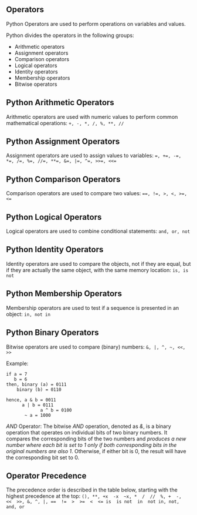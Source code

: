 ## Operators

Python Operators are used to perform operations on variables and values.

Python divides the operators in the following groups:
- Arithmetic operators
- Assignment operators
- Comparison operators
- Logical operators
- Identity operators
- Membership operators
- Bitwise operators

## Python Arithmetic Operators
Arithmetic operators are used with numeric values to perform common mathematical operations:
`+, -, *, /, %, **, //`

## Python Assignment Operators
Assignment operators are used to assign values to variables:
`=, +=, -=, *=, /=, %=, //=, **=, &=, |=, ^=, >>=, <<=`

## Python Comparison Operators
Comparison operators are used to compare two values:
`==, !=, >, <, >=, <=`

## Python Logical Operators
Logical operators are used to combine conditional statements:
`and, or, not`

## Python Identity Operators
Identity operators are used to compare the objects, not if they are equal, but if they are actually the same object, with the same memory location:
`is, is not`

## Python Membership Operators
Membership operators are used to test if a sequence is presented in an object:
`in, not in`

## Python Binary Operators
Bitwise operators are used to compare (binary) numbers:
`&, |, ^, ~, <<, >>`

Example:
```
if a = 7     
   b = 6       
then, binary (a) = 0111      
    binary (b) = 0110      
      
hence, a & b = 0011      
      a | b = 0111      
             a ^ b = 0100      
       ~ a = 1000
```

*AND* Operator: The bitwise *AND* operation, denoted as *&*, is a binary operation that operates on individual bits of two binary numbers. It compares the corresponding bits of the two numbers and *produces a new number where each bit is set to 1 only if both corresponding bits in the original numbers are also 1*. Otherwise, if either bit is 0, the result will have the corresponding bit set to 0.

## Operator Precedence
The precedence order is described in the table below, starting with the highest precedence at the top:
`(), **, +x  -x  ~x, *  /  //  %, +  -,  <<  >>, &, ^, |, ==  !=  >  >=  <  <= is  is not  in  not in, not, and, or`
